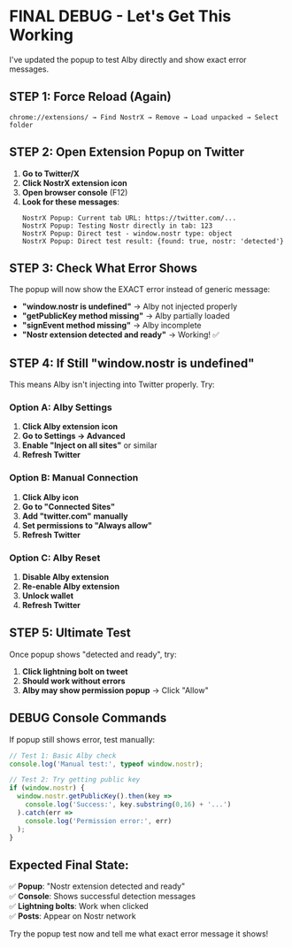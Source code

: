 # FINAL DEBUG - Let's Get This Working

I've updated the popup to test Alby directly and show exact error messages.

## STEP 1: Force Reload (Again)

```
chrome://extensions/ → Find NostrX → Remove → Load unpacked → Select folder
```

## STEP 2: Open Extension Popup on Twitter

1. **Go to Twitter/X**
2. **Click NostrX extension icon**
3. **Open browser console** (F12)
4. **Look for these messages**:
   ```
   NostrX Popup: Current tab URL: https://twitter.com/...
   NostrX Popup: Testing Nostr directly in tab: 123
   NostrX Popup: Direct test - window.nostr type: object
   NostrX Popup: Direct test result: {found: true, nostr: 'detected'}
   ```

## STEP 3: Check What Error Shows

The popup will now show the EXACT error instead of generic message:

- **"window.nostr is undefined"** → Alby not injected properly
- **"getPublicKey method missing"** → Alby partially loaded
- **"signEvent method missing"** → Alby incomplete
- **"Nostr extension detected and ready"** → Working! ✅

## STEP 4: If Still "window.nostr is undefined"

This means Alby isn't injecting into Twitter properly. Try:

### Option A: Alby Settings
1. **Click Alby extension icon**
2. **Go to Settings → Advanced**
3. **Enable "Inject on all sites"** or similar
4. **Refresh Twitter**

### Option B: Manual Connection
1. **Click Alby icon**
2. **Go to "Connected Sites"**
3. **Add "twitter.com" manually**
4. **Set permissions to "Always allow"**
5. **Refresh Twitter**

### Option C: Alby Reset
1. **Disable Alby extension**
2. **Re-enable Alby extension**
3. **Unlock wallet**
4. **Refresh Twitter**

## STEP 5: Ultimate Test

Once popup shows "detected and ready", try:

1. **Click lightning bolt on tweet**
2. **Should work without errors**
3. **Alby may show permission popup** → Click "Allow"

## DEBUG Console Commands

If popup still shows error, test manually:

```javascript
// Test 1: Basic Alby check
console.log('Manual test:', typeof window.nostr);

// Test 2: Try getting public key
if (window.nostr) {
  window.nostr.getPublicKey().then(key => 
    console.log('Success:', key.substring(0,16) + '...')
  ).catch(err => 
    console.log('Permission error:', err)
  );
}
```

## Expected Final State:

✅ **Popup**: "Nostr extension detected and ready"  
✅ **Console**: Shows successful detection messages  
✅ **Lightning bolts**: Work when clicked  
✅ **Posts**: Appear on Nostr network  

Try the popup test now and tell me what exact error message it shows!